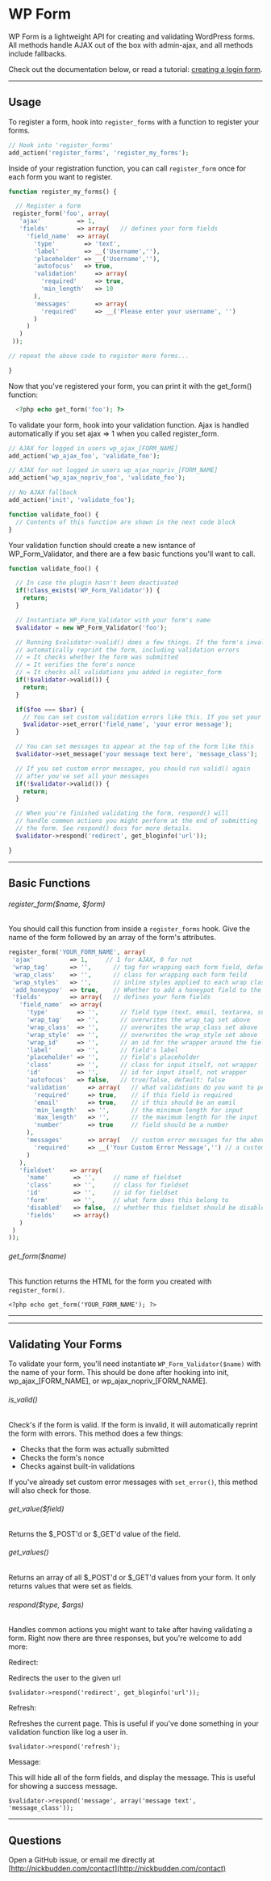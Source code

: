# WP Form

WP Form is a lightweight API for creating and validating WordPress forms. All methods handle AJAX out of the box with admin-ajax, and all methods include fallbacks.

Check out the documentation below, or read a tutorial: [creating a login form](http://nickbudden.com/wp-form-wordpress-form-builder-plugin).

***

## Usage

To register a form, hook into `register_forms` with a function to register your forms.

```php
// Hook into 'register_forms'
add_action('register_forms', 'register_my_forms');
```

Inside of your registration function, you can call ```register_form``` once for each form you want to register.

```php
function register_my_forms() {

  // Register a form
 register_form('foo', array(
   'ajax'          => 1,
   'fields'        => array(   // defines your form fields
     'field_name'  => array(
       'type'        => 'text',
       'label'       => __('Username',''),
       'placeholder' => __('Username',''),
       'autofocus'   => true,
       'validation'     => array(
         'required'     => true,
         'min_length'   => 10
       ),
       'messages'       => array(
         'required'     => __('Please enter your username', '')
       )
     )
   )
 ));

// repeat the above code to register more forms...

}
```

Now that you've registered your form, you can print it with the get_form() function:

```php
  <?php echo get_form('foo'); ?>
```

To validate your form, hook into your validation function. Ajax is handled automatically if you set ajax => 1 when you called register_form.

```php
// AJAX for logged in users wp_ajax_[FORM_NAME]
add_action('wp_ajax_foo', 'validate_foo');

// AJAX for not logged in users wp_ajax_nopriv_[FORM_NAME]
add_action('wp_ajax_nopriv_foo', 'validate_foo');

// No AJAX fallback
add_action('init', 'validate_foo');

function validate_foo() {
  // Contents of this function are shown in the next code block
}
```

Your validation function should create a new isntance of WP_Form_Validator, and there are a few basic functions you'll want to call.

```php
function validate_foo() {

  // In case the plugin hasn't been deactivated
  if(!class_exists('WP_Form_Validator')) {
    return;
  }

  // Instantiate WP_Form_Validator with your form's name
  $validator = new WP_Form_Validator('foo');

  // Running $validator->valid() does a few things. If the form's invalid it will
  // automatically reprint the form, including validation errors
  // = It checks whether the form was submitted
  // = It verifies the form's nonce
  // = It checks all validations you added in register_form
  if(!$validator->valid()) {
    return;
  }

  if($foo === $bar) {
    // You can set custom validation errors like this. If you set your
    $validator->set_error('field_name', 'your error message');
  }

  // You can set messages to appear at the top of the form like this
  $validator->set_message('your message text here', 'message_class');

  // If you set custom error messages, you should run valid() again
  // after you've set all your messages
  if(!$validator->valid()) {
    return;
  }

  // When you're finished validating the form, respond() will
  // handle common actions you might perform at the end of submitting
  // the form. See respond() docs for more details.
  $validator->respond('redirect', get_bloginfo('url'));

}
```

***

## Basic Functions

###### register_form($name, $form)

You should call this function from inside a ```register_forms``` hook. Give the name of the form followed by an array of the form's attributes.

```php
register_form('YOUR_FORM_NAME', array(
 'ajax'          => 1,     // 1 for AJAX, 0 for not
 'wrap_tag'      => '',      // tag for wrapping each form field, default: div
 'wrap_class'    => '',      // class for wrapping each form feild
 'wrap_styles'   => '',      // inline styles applied to each wrap class, if you're into that
 'add_honeypoy'  => true,    // Whether to add a honeypot field to the form, default: true
 'fields'        => array(   // defines your form fields
   'field_name'  => array(
     'type'        => '',      // field type (text, email, textarea, submit, etc.) default: text
     'wrap_tag'    => '',      // overwrites the wrap_tag set above
     'wrap_class'  => '',      // overwrites the wrap_class set above
     'wrap_style'  => '',      // overwrites the wrap_style set above
     'wrap_id'     => '',      // an id for the wrapper around the field
     'label'       => '',      // field's label
     'placeholder' => '',      // field's placeholder
     'class'       => '',      // class for input itself, not wrapper
     'id'          => '',      // id for input itself, not wrapper
     'autofocus'   => false,   // true/false, default: false
     'validation'     => array(   // what validations do you want to perform on this field?
       'required'     => true,    // if this field is required
       'email'        => true,    // if this should be an eamil
       'min_length'   => '',      // the minimum length for input
       'max_length'   => '',      // the maximum length for the input
       'number'       => true     // field should be a number
     ),
     'messages'       => array(   // custom error messages for the above validations
       'required'     => __('Your Custom Error Message','') // a custom error message
     )
   ),
   'fieldset'    => array(
     'name'       => '',     // name of fieldset
     'class'      => '',     // class for fieldset
     'id'         => '',     // id for fieldset
     'form'       => '',     // what form does this belong to
     'disabled'   => false,  // whether this fieldset should be disabled
     'fields'     => array()
   )
 )
));
```

###### get_form($name)

This function returns the HTML for the form you created with ```register_form()```.

```<?php echo get_form('YOUR_FORM_NAME'); ?>```

***

***

## Validating Your Forms

To validate your form, you'll need instantiate ```WP_Form_Validator($name)``` with the name of your form. This should be done after hooking into init, wp_ajax_[FORM_NAME], or wp_ajax_nopriv_[FORM_NAME].

###### is_valid()

Check's if the form is valid. If the form is invalid, it will automatically reprint the form with errors. This method does a few things:

* Checks that the form was actually submitted
* Checks the form's nonce
* Checks against built-in validations

If you've already set custom error messages with ```set_error()```, this method will also check for those.

###### get_value($field)

Returns the $_POST'd or $_GET'd value of the field.

###### get_values()

Returns an array of all $_POST'd or $_GET'd values from your form. It only returns values that were set as fields.

###### respond($type, $args)

Handles common actions you might want to take after having validating a form. Right now there are three responses, but you're welcome to add more:

Redirect:

Redirects the user to the given url

`$validator->respond('redirect', get_bloginfo('url'));`

Refresh:

Refreshes the current page. This is useful if you've done something in your validation function like log a user in.

`$validator->respond('refresh');`

Message:

This will hide all of the form fields, and display the message. This is useful for showing a success message.

`$validator->respond('message', array('message text', 'message_class'));`

***

## Questions

Open a GitHub issue, or email me directly at [http://nickbudden.com/contact](http://nickbudden.com/contact)